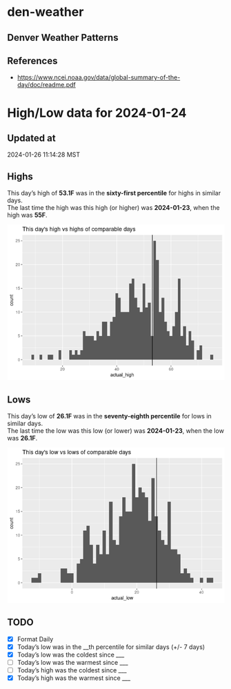 

# den-weather

## Denver Weather Patterns

## References

- <https://www.ncei.noaa.gov/data/global-summary-of-the-day/doc/readme.pdf>

# High/Low data for 2024-01-24

## Updated at

2024-01-26 11:14:28 MST

## Highs

This day’s high of **53.1F** was in the **sixty-first percentile** for
highs in similar days.  
The last time the high was this high (or higher) was **2024-01-23**,
when the high was **55F**.

![](readme_files/figure-commonmark/unnamed-chunk-4-1.png)

## Lows

This day’s low of **26.1F** was in the **seventy-eighth percentile** for
lows in similar days.  
The last time the low was this low (or lower) was **2024-01-23**, when
the low was **26.1F**.

![](readme_files/figure-commonmark/unnamed-chunk-6-1.png)

## TODO

- [x] Format Daily
- [x] Today’s low was in the \_\_th percentile for similar days (+/- 7
  days)
- [x] Today’s low was the coldest since \_\_\_
- [ ] Today’s low was the warmest since \_\_\_
- [ ] Today’s high was the coldest since \_\_\_
- [x] Today’s high was the warmest since \_\_\_

